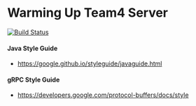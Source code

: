 # Warming Up Team4 Server 

[![Build Status](https://travis-ci.org/jaeyeonling/warming-up-team4-server.svg?branch=develop)](https://travis-ci.org/jaeyeonling/warming-up-team4-server)

#### Java Style Guide
* https://google.github.io/styleguide/javaguide.html

#### gRPC Style Guide
* https://developers.google.com/protocol-buffers/docs/style

